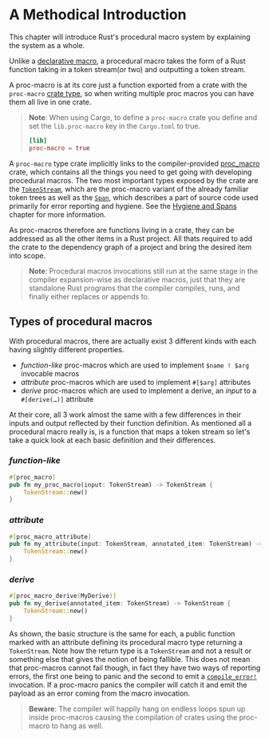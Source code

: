 # A Methodical Introduction

This chapter will introduce Rust's procedural macro system by explaining the system as a whole.

Unlike a [declarative macro](../decl-macros.md), a procedural macro takes the form of a Rust function taking in a token stream(or two) and outputting a token stream.

A proc-macro is at its core just a function exported from a crate with the `proc-macro` [crate type](https://doc.rust-lang.org/reference/linkage.html), so when writing multiple proc macros you can have them all live in one crate.

> **Note**: When using Cargo, to define a `proc-macro` crate you define and set the `lib.proc-macro` key in the `Cargo.toml` to true.
> ```toml
> [lib]
> proc-macro = true
> ```

A `proc-macro` type crate implicitly links to the compiler-provided [proc_macro](https://doc.rust-lang.org/proc_macro/index.html) crate, which contains all the things you need to get going with developing procedural macros.
The two most important types exposed by the crate are the [`TokenStream`](https://doc.rust-lang.org/proc_macro/struct.TokenStream.html), which are the proc-macro variant of the already familiar token trees as well as the [`Span`](https://doc.rust-lang.org/proc_macro/struct.Span.html), which describes a part of source code used primarily for error reporting and hygiene. See the [Hygiene and Spans](./hygiene.md) chapter for more information.

As proc-macros therefore are functions living in a crate, they can be addressed as all the other items in a Rust project.
All thats required to add the crate to the dependency graph of a project and bring the desired item into scope.

> **Note**: Procedural macros invocations still run at the same stage in the compiler expansion-wise as declarative macros, just that they are standalone Rust programs that the compiler compiles, runs, and finally either replaces or appends to.


## Types of procedural macros

With procedural macros, there are actually exist 3 different kinds with each having slightly different properties.
- *function-like* proc-macros which are used to implement `$name ! $arg` invocable macros
- *attribute* proc-macros which are used to implement `#[$arg]` attributes
- *derive* proc-macros which are used to implement a derive, an *input* to a `#[derive(…)]` attribute

At their core, all 3 work almost the same with a few differences in their inputs and output reflected by their function definition.
As mentioned all a procedural macro really is, is a function that maps a token stream so let's take a quick look at each basic definition and their differences.

### *function-like*
```rs
#[proc_macro]
pub fn my_proc_macro(input: TokenStream) -> TokenStream {
    TokenStream::new()
}
```

### *attribute*
```rs
#[proc_macro_attribute]
pub fn my_attribute(input: TokenStream, annotated_item: TokenStream) -> TokenStream {
    TokenStream::new()
}
```

### *derive*
```rs
#[proc_macro_derive(MyDerive)]
pub fn my_derive(annotated_item: TokenStream) -> TokenStream {
    TokenStream::new()
}
```

As shown, the basic structure is the same for each, a public function marked with an attribute defining its procedural macro type returning a `TokenStream`.
Note how the return type is a `TokenStream` and not a result or something else that gives the notion of being fallible.
This does not mean that proc-macros cannot fail though, in fact they have two ways of reporting errors, the first one being to panic and the second to emit a [`compile_error!`](https://doc.rust-lang.org/std/macro.compile_error.html) invocation.
If a proc-macro panics the compiler will catch it and emit the payload as an error coming from the macro invocation.

> **Beware**: The compiler will happily hang on endless loops spun up inside proc-macros causing the compilation of crates using the proc-macro to hang as well.
